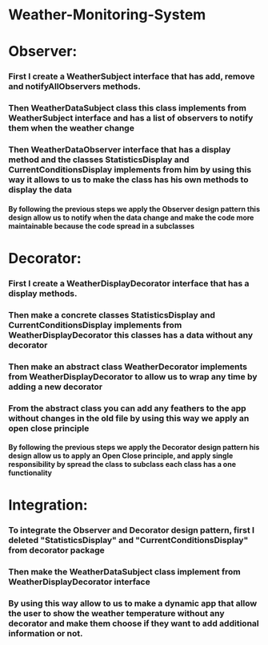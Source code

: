 # Weather-Monitoring-System

# Observer:
### First I create a WeatherSubject interface that has add, remove and notifyAllObservers methods.
### Then WeatherDataSubject class this class implements from WeatherSubject interface and has a list of observers to notify them when the weather change
### Then WeatherDataObserver interface that has a display method and the classes StatisticsDisplay and CurrentConditionsDisplay implements from him by using this way it allows to us to make the class has his own methods to display the data 

#### By following the previous steps we apply the Observer design pattern this design allow us to notify when the data change and make the code more maintainable because the code spread in a subclasses   

# Decorator:
### First I create a WeatherDisplayDecorator interface that has a display methods.
### Then make a concrete classes StatisticsDisplay and CurrentConditionsDisplay implements from WeatherDisplayDecorator this classes has a data without any decorator
### Then make an abstract class WeatherDecorator implements from WeatherDisplayDecorator to allow us to wrap any time by adding a new decorator  
### From the abstract class you can add any feathers to the app without changes in the old file by using this way we apply an open close principle

#### By following the previous steps we apply the Decorator design pattern his design allow us to apply an Open Close principle, and apply single responsibility by spread the class to subclass each class has a one functionality  

# Integration:
### To integrate the Observer and Decorator design pattern, first I deleted "StatisticsDisplay" and "CurrentConditionsDisplay" from decorator package
### Then make the WeatherDataSubject class implement from WeatherDisplayDecorator interface 
### By using this way allow to us to make a dynamic app that allow the user to show the weather temperature without any decorator and make them choose if they want to add additional information or not.

